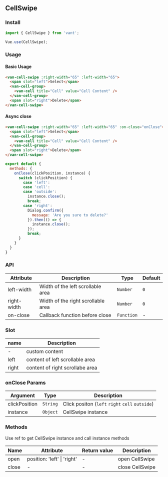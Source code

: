 ## CellSwipe

### Install
``` javascript
import { CellSwipe } from 'vant';

Vue.use(CellSwipe);
```

### Usage

#### Basic Usage

```html
<van-cell-swipe :right-width="65" :left-width="65">
  <span slot="left">Select</span>
  <van-cell-group>
    <van-cell title="Cell" value="Cell Content" />
  </van-cell-group>
  <span slot="right">Delete</span>
</van-cell-swipe>
```

#### Async close

```html
<van-cell-swipe :right-width="65" :left-width="65" :on-close="onClose">
  <span slot="left">Select</span>
  <van-cell-group>
    <van-cell title="Cell" value="Cell Content" />
  </van-cell-group>
  <span slot="right">Delete</span>
</van-cell-swipe>
```

```js
export default {
  methods: {
    onClose(clickPosition, instance) {
      switch (clickPosition) {
        case 'left':
        case 'cell':
        case 'outside':
          instance.close();
          break;
        case 'right':
          Dialog.confirm({
            message: 'Are you sure to delete?'
          }).then(() => {
            instance.close();
          });
          break;
      }
    }
  }
}
```

### API

| Attribute | Description | Type | Default |
|-----------|-----------|-----------|-------------|
| left-width | Width of the left scrollable area | `Number` | `0` |
| right-width | Width of the right scrollable area | `Number` | `0` |
| on-close | Callback function before close | `Function` | - |

### Slot

| name | Description |
|-----------|-----------|
| - | custom content |
| left | content of left scrollable area |
| right | content of right scrollabe area |

### onClose Params

| Argument | Type | Description |
|-----------|-----------|-----------|
| clickPosition | `String` | Click positon (`left` `right` `cell` `outside`) |
| instance | `Object` | CellSwipe instance |

### Methods

Use ref to get CellSwipe instance and call instance methods

| Name | Attribute | Return value | Description |
|-----------|-----------|-----------|-------------|
| open | position: 'left' \| 'right' | - | open CellSwipe |
| close | - | - | close CellSwipe |
